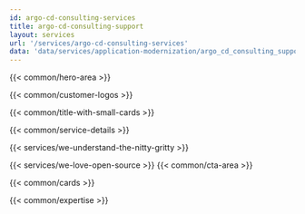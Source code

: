 ```yaml
---
id: argo-cd-consulting-services
title: argo-cd-consulting-support
layout: services
url: '/services/argo-cd-consulting-services'
data: 'data/services/application-modernization/argo_cd_consulting_support.json'
---
```



<!-- Build Better Cloud Native Products Faster -->
{{< common/hero-area >}}
<!-- Trusted by leading companies -->
{{< common/customer-logos >}}
<!-- Why GitOps Consulting & Implementation Partner is Needed?-->
{{< common/title-with-small-cards >}}
<!-- What do we offer as GitOps Consulting & Implementation Experts? -->
{{< common/service-details >}}
<!-- We Understand the Nitty-Gritty! -->
{{< services/we-understand-the-nitty-gritty >}}
<!-- We Love Open Source -->
{{< services/we-love-open-source >}}
{{< common/cta-area >}}


<!-- need this section: Implement Progressive Delivery with Argo Rollouts, Flagger Experts -->
<!-- Why AppsCode for Progressive Delivery Consulting Services? -->
{{< common/cards >}}
<!-- Team with the Diverse Set of Technical Expertise -->
{{< common/expertise >}}



